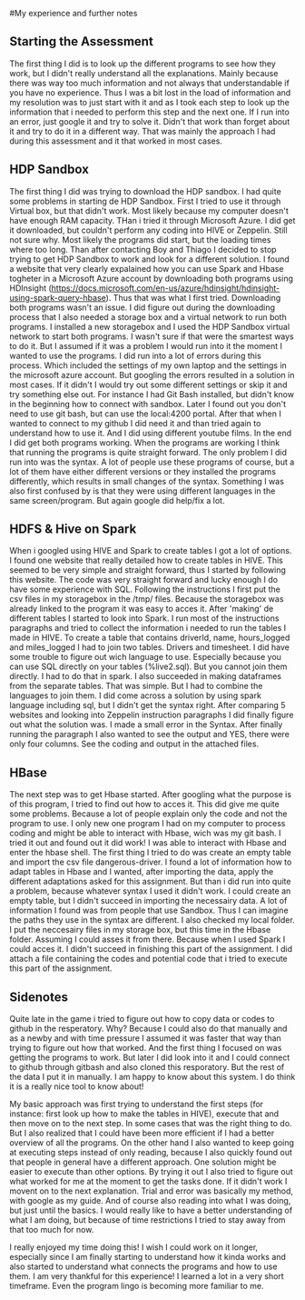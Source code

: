 #My experience and further notes

## Starting the Assessment
The first thing I did is to look up the different programs to see how they work, but I didn't really understand all the explanations. Mainly because there was way too much information and not always that understandable if you have no experience. Thus I was a bit lost in the load of information and my resolution was to just start with it and as I took each step to look up the information that i needed to perform this step and the next one. If I run into an error, just google it and try to solve it. Didn't that work than forget about it and try to do it in a different way. That was mainly the approach I had during this assessment and it that worked in most cases.

## HDP Sandbox
The first thing I did was trying to download the HDP sandbox. 
I had quite some problems in starting de HDP Sandbox. First I tried to use it through Virtual box, but that didn't work. Most likely because my computer doesn't have enough RAM capacity. THan i tried it through Microsoft Azure. I did get it downloaded, but couldn't perform any coding into HIVE or Zeppelin. Still not sure why. Most likely the programs did start, but the loading times where too long. Than after contacting Boy and Thiago I decided to stop trying to get HDP Sandbox to work and look for a different solution. I found a website that very clearly expalained how you can use Spark and Hbase togheter in a Microsoft Azure account by downloading both programs using HDInsight (https://docs.microsoft.com/en-us/azure/hdinsight/hdinsight-using-spark-query-hbase). Thus that was what I first tried. Downloading both programs wasn't an issue. I did figure out during the downloading process that I also needed a storage box and a virtual network to run both programs. I installed a new storagebox and I used the HDP Sandbox virtual network to start both programs. I wasn't sure if that were the smartest ways to do it. But I assumed if it was a problem I would run into it the moment I wanted to use the programs. I did run into a lot of errors during this process. Which included the settings of my own laptop and the settings in the microsoft azure account. But googling the errors resulted in a solution in most cases. If it didn't I would try out some different settings or skip it and try something else out. For instance I had Git Bash installed, but didn't know in the beginning how to connect with sandbox. Later I found out you don't need to use git bash, but can use the local:4200 portal. After that when I wanted to connect to my github I did need it and than tried again to understand how to use it. And I did using different youtube films. In the end I did get both programs working. When the programs are working I think that running the programs is quite straight forward. The only problem I did run into was the syntax. A lot of people use these programs of course, but a lot of them have either different versions or they installed the programs differently, which results in small changes of the syntax. Something I was also first confused by is that they were using different languages in the same screen/program. But again google did help/fix a lot.

## HDFS & Hive on Spark
When i googled using HIVE and Spark to create tables I got a lot of options. I found one website that really detailed how to create tables in HIVE. This seemed to be very simple and straight forward, thus I started by following this website. The code was very straight forward and lucky enough I do have some experience with SQL. Following the instructions I first put the csv files in my storagebox in the /tmp/ files. Because the storagebox was already linked to the program it was easy to acces it. After 'making' de different tables I started to look into Spark. I run most of the instructions paragraphs and tried to collect the information i needed to run the tables I made in HIVE. To create a table that contains driverId, name, hours_logged and miles_logged I had to join two tables. Drivers and timesheet. I did have some trouble to figure out wich language to use. Especially because you can use SQL directly on your tables (%live2.sql). But you cannot join them directly. I had to do that in spark. I also succeeded in making dataframes from the separate tables. That was simple. But I had to combine the languages to join them. I did come across a solution by using spark language including sql, but I didn't get the syntax right. After comparing 5 websites and looking into Zeppelin instruction paragraphs I did finally figure out what the solution was. I made a small error in the Syntax. After finally running the paragraph I also wanted to see the output and YES, there were only four columns. See the coding and output in the attached files. 

## HBase
The next step was to get Hbase started. After googling what the purpose is of this program, I tried to find out how to acces it. This did give me quite some problems. Because a lot of people explain only the code and not the program to use. I only new one program I had on my computer to process coding and might be able to interact with Hbase, wich was my git bash. I tried it out and found out it did work! I was able to interact with Hbase and enter the hbase shell. The first thing I tried to do was create an empty table and import the csv file dangerous-driver. I found a lot of information how to adapt tables in Hbase and I wanted, after importing the data, apply the different adaptations asked for this assignment. But than i did run into quite a problem, because whatever syntax I used it didn't work. I could create an empty table, but I didn't succeed in importing the necessairy data. A lot of information I found was from people that use Sandbox. Thus I can imagine the paths they use in the syntax are different. I also checked my local folder. I put the neccesairy files in my storage box, but this time in the Hbase folder. Assuming I could asses it from there. Because when I used Spark I could acces it. I didn't succeed in finishing this part of the assignment. I did attach a file containing the codes and potential code that i tried to execute this part of the assignment. 

## Sidenotes 
Quite late in the game i tried to figure out how to copy data or codes to github in the resperatory. Why? Because I could also do that manually and as a newby and with time pressure I assumed it was faster that way than trying to figure out how that worked. And the first thing I focused on was getting the programs to work. But later I did look into it and I could connect to github through gitbash and also cloned this resporatory. But the rest of the data I put it in manually. I am happy to know about this system. I do think it is a really nice tool to know about!

My basic approach was first trying to understand the first steps (for instance: first look up how to make the tables in HIVE), execute that and then move on to the next step. In some cases that was the right thing to do. But I also realized that I could have been more efficient if I had a better overview of all the programs. On the other hand I also wanted to keep going at executing steps instead of only reading, because I also quickly found out that people in general have a different approach. One solution might be easier to execute than other options. By trying it out I also tried to figure out what worked for me at the moment to get the tasks done. If it didn't work I movent on to the next explanation. Trial and error was basically my method, with google as my guide. And of course also reading into what I was doing, but just until the basics. I would really like to have a better understanding of what I am doing, but because of time restrictions I tried to stay away from that too much for now.

I really enjoyed my time doing this! I wish I could work on it longer, especially since I am finally starting to understand how it kinda works and also started to understand what connects the programs and how to use them. I am very thankful for this experience! I learned a lot in a very short timeframe. Even the program lingo is becoming more familiar to me.

